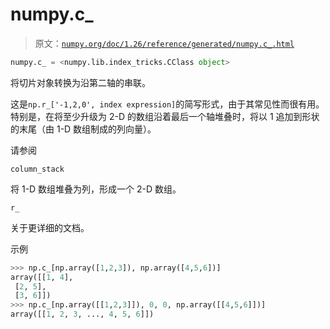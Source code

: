 # numpy.c_

> 原文：[`numpy.org/doc/1.26/reference/generated/numpy.c_.html`](https://numpy.org/doc/1.26/reference/generated/numpy.c_.html)

```py
numpy.c_ = <numpy.lib.index_tricks.CClass object>
```

将切片对象转换为沿第二轴的串联。

这是`np.r_['-1,2,0', index expression]`的简写形式，由于其常见性而很有用。特别是，在将至少升级为 2-D 的数组沿着最后一个轴堆叠时，将以 1 追加到形状的末尾（由 1-D 数组制成的列向量）。

请参阅

`column_stack`

将 1-D 数组堆叠为列，形成一个 2-D 数组。

`r_`

关于更详细的文档。

示例

```py
>>> np.c_[np.array([1,2,3]), np.array([4,5,6])]
array([[1, 4],
 [2, 5],
 [3, 6]])
>>> np.c_[np.array([[1,2,3]]), 0, 0, np.array([[4,5,6]])]
array([[1, 2, 3, ..., 4, 5, 6]]) 
```
